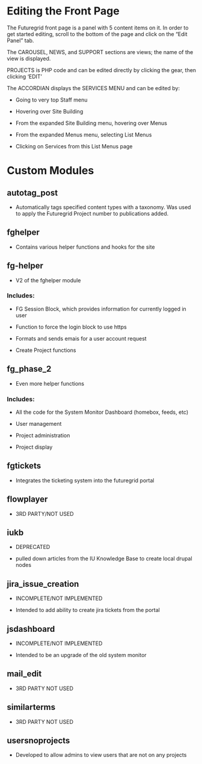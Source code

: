 # Editing the Front Page

The Futuregrid front page is a panel with 5 content items on it. In order to get started editing, 
scroll to the bottom of the page and click on the “Edit Panel” tab. 


The CAROUSEL, NEWS, and SUPPORT sections are views; the name of the view is displayed. 


PROJECTS is PHP code and can be edited directly by clicking the gear, then clicking ‘EDIT’


The ACCORDIAN displays the SERVICES MENU and can be edited by:

* Going to very top Staff menu

* Hovering over Site Building

* From the expanded Site Building menu, hovering over Menus

* From the expanded Menus menu, selecting List Menus

* Clicking on Services from this List Menus page


# Custom Modules


## autotag_post

* Automatically tags specified content types with a taxonomy. Was used to apply the Futuregrid Project number to publications added.


## fghelper

* Contains various helper functions and hooks for the site


## fg-helper

* V2 of the fghelper module

### Includes:

- FG Session Block, which provides information for currently logged in user

- Function to force the login block to use https

- Formats and sends emais for a user account request

- Create Project functions


## fg_phase_2

* Even more helper functions

### Includes:

- All the code for the System Monitor Dashboard (homebox, feeds, etc)

- User management 

- Project administration

- Project display


## fgtickets

* Integrates the ticketing system into the futuregrid portal


## flowplayer

* 3RD PARTY/NOT USED


## iukb

* DEPRECATED

* pulled down articles from the IU Knowledge Base to create local drupal nodes


## jira_issue_creation

* INCOMPLETE/NOT IMPLEMENTED

* Intended to add ability to create jira tickets from the portal


## jsdashboard

* INCOMPLETE/NOT IMPLEMENTED

* Intended to be an upgrade of the old system monitor


## mail_edit

* 3RD PARTY NOT USED


## similarterms

* 3RD PARTY NOT USED


## usersnoprojects

* Developed to allow admins to view users that are not on any projects

